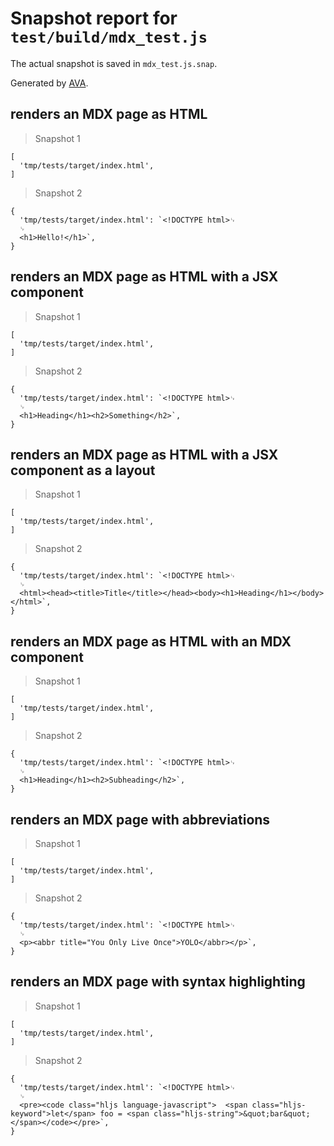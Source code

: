 # Snapshot report for `test/build/mdx_test.js`

The actual snapshot is saved in `mdx_test.js.snap`.

Generated by [AVA](https://ava.li).

## renders an MDX page as HTML

> Snapshot 1

    [
      'tmp/tests/target/index.html',
    ]

> Snapshot 2

    {
      'tmp/tests/target/index.html': `<!DOCTYPE html>␊
      ␊
      <h1>Hello!</h1>`,
    }

## renders an MDX page as HTML with a JSX component

> Snapshot 1

    [
      'tmp/tests/target/index.html',
    ]

> Snapshot 2

    {
      'tmp/tests/target/index.html': `<!DOCTYPE html>␊
      ␊
      <h1>Heading</h1><h2>Something</h2>`,
    }

## renders an MDX page as HTML with a JSX component as a layout

> Snapshot 1

    [
      'tmp/tests/target/index.html',
    ]

> Snapshot 2

    {
      'tmp/tests/target/index.html': `<!DOCTYPE html>␊
      ␊
      <html><head><title>Title</title></head><body><h1>Heading</h1></body></html>`,
    }

## renders an MDX page as HTML with an MDX component

> Snapshot 1

    [
      'tmp/tests/target/index.html',
    ]

> Snapshot 2

    {
      'tmp/tests/target/index.html': `<!DOCTYPE html>␊
      ␊
      <h1>Heading</h1><h2>Subheading</h2>`,
    }

## renders an MDX page with abbreviations

> Snapshot 1

    [
      'tmp/tests/target/index.html',
    ]

> Snapshot 2

    {
      'tmp/tests/target/index.html': `<!DOCTYPE html>␊
      ␊
      <p><abbr title="You Only Live Once">YOLO</abbr></p>`,
    }

## renders an MDX page with syntax highlighting

> Snapshot 1

    [
      'tmp/tests/target/index.html',
    ]

> Snapshot 2

    {
      'tmp/tests/target/index.html': `<!DOCTYPE html>␊
      ␊
      <pre><code class="hljs language-javascript">  <span class="hljs-keyword">let</span> foo = <span class="hljs-string">&quot;bar&quot;</span></code></pre>`,
    }
